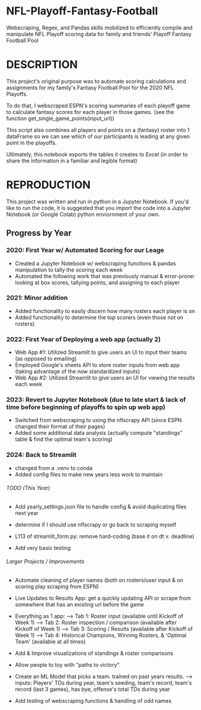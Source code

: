 # NFL-Playoff-Fantasy-Football
Webscraping, Regex, and Pandas skills mobilized to efficiently compile and manipulate NFL Playoff scoring data for family and friends' Playoff Fantasy Football Pool

# DESCRIPTION

This project's original purpose was to automate scoring calculations and assignments for my family's Fantasy Football Pool for the 2020 NFL Playoffs.

To do that, I webscraped ESPN's scoring summaries of each playoff game to calculate fantasy scores for each player in those games. (see the function get_single_game_points(input_url))

This script also combines all players and points on a (fantasy) roster into 1 dataFrame so we can see which of our participants is leading at any given point in the playoffs.

Ultimately, this notebook exports the tables it creates to Excel (in order to share the information in a familiar and legible format)

# REPRODUCTION

This project was written and run in python in a Jupyter Notebook. If you'd like to run the code, it is suggested that you import the code into a Jupyter Notebook (or Google Colab) python enviornment of your own.


## Progress by Year

### 2020: First Year w/ Automated Scoring for our Leage
- Created a Jupyter Notebook w/ webscraping functions & pandas manipulation to tally the scoring each week
- Automated the following work that was previously manual & error-prone: looking at box scores, tallying points, and assigning to each player

### 2021: Minor addition 
- Added functionality to easily discern how many rosters each player is on
- Added functionality to determine the top scorers (even those not on rosters)

### 2022: First Year of Deploying a web app (actually 2)
- Web App #1: Utilized Streamlit to give users an UI to input their teams (as opposed to emailing) 
- Employed Google's sheets API to store roster inputs from web app (taking advantage of the now standardized inputs)
- Web App #2: Utilized Streamlit to give users an UI for viewing the results each week

### 2023: Revert to Jupyter Notebook (due to late start & lack of time before beginning of playoffs to spin up web app)
- Switched from webscraping to using the nflscrapy API (since ESPN changed their format of their pages)
- Added some additional data analysis (actually compute "standings" table & find the optimal team's scoring)

### 2024: Back to Streamlit 
- changed from a .venv to conda
- Added config files to make new years less work to maintain



###### TODO (This Year)

- Add yearly_settings.json file to handle config & avoid duplicating files next year

- determine if I should use nflscrapy or go back to scraping myself

- L113 of streamlit_form.py: remove hard-coding (base it on dt v. deadline)

- Add very basic testing


###### Larger Projects / Improvements

- Automate cleaning of player names (both on rosters/user input & on scoring play scraping from ESPN)

- Live Updates to Results App: get a quickly updating API or scrape from somewhere that has an existing url before the game

- Everything as 1 app:
--> Tab 1: Roster input (available until Kickoff of Week 1)
--> Tab 2: Roster inspection / comparison (available after Kickoff of Week 1)
--> Tab 3: Scoring / Results (available after Kickoff of Week 1)
--> Tab 4: Historical Champions, Winning Rosters, & 'Optimal Team' (available at all times)

- Add & Improve visualizations of standings & roster comparisons

- Allow people to toy with "paths to victory"

- Create an ML Model that picks a team. trained on past years results. 
    --> inputs: Players' TDs during year, team's seeding, team's record, team's record (last 3 games), has bye, offense's total TDs during year

- Add testing of webscraping functions & handling of odd names

